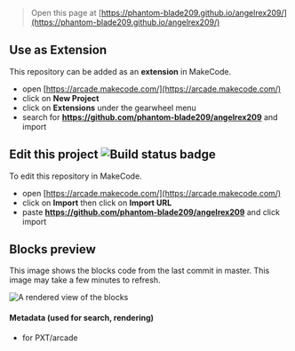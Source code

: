  


> Open this page at [https://phantom-blade209.github.io/angelrex209/](https://phantom-blade209.github.io/angelrex209/)

## Use as Extension

This repository can be added as an **extension** in MakeCode.

* open [https://arcade.makecode.com/](https://arcade.makecode.com/)
* click on **New Project**
* click on **Extensions** under the gearwheel menu
* search for **https://github.com/phantom-blade209/angelrex209** and import

## Edit this project ![Build status badge](https://github.com/phantom-blade209/angelrex209/workflows/MakeCode/badge.svg)

To edit this repository in MakeCode.

* open [https://arcade.makecode.com/](https://arcade.makecode.com/)
* click on **Import** then click on **Import URL**
* paste **https://github.com/phantom-blade209/angelrex209** and click import

## Blocks preview

This image shows the blocks code from the last commit in master.
This image may take a few minutes to refresh.

![A rendered view of the blocks](https://github.com/phantom-blade209/angelrex209/raw/master/.github/makecode/blocks.png)

#### Metadata (used for search, rendering)

* for PXT/arcade
<script src="https://makecode.com/gh-pages-embed.js"></script><script>makeCodeRender("{{ site.makecode.home_url }}", "{{ site.github.owner_name }}/{{ site.github.repository_name }}");</script>
